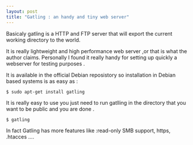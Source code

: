 ```yaml
---
layout: post
title: "Gatling : an handy and tiny web server"
---
```


Basicaly  gatling  is  a HTTP and FTP server that will export the current working directory to the world.

It is really lightweight and  high performance web server ,or that is what the author claims. Personally I found it  really 
handy for setting up quickly a webserver for testing purposes . 

It is available in the official Debian reposistory so installation in Debian based systems is as easy as :

`$ sudo apt-get install gatling`

It is really easy to use you just need to run gatlling in the directory that you want to be public and you are done .

`$ gatling `


In fact Gatling has more features like :read-only SMB support, https, .htacces ....

